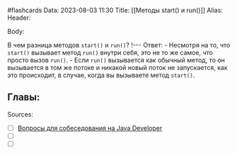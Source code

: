 #flashcards
Data: 2023-08-03 11:30
Title: [[Методы start() и run()]]
Alias:
Header:




Body:


В чем разница методов `start()` и `run()`?
!---
Ответ:
	- Несмотря на то, что `start()` вызывает метод `run()` внутри себя, это не то же самое, что просто вызов `run()`. 
	- Если `run()` вызывается как обычный метод, то он вызывается в том же потоке и никакой новый поток не запускается, как это происходит, в случае, когда вы вызываете метод `start()`.
<!--SR:!2023-11-05,10,270-->




Главы:
-


Sources:
- [ ] [Вопросы для собеседования на Java Developer](https://github.com/enhorse/java-interview/blob/master/README.md#%D0%9E%D0%9E%D0%9F)
- [ ] []()
- [ ] []()
